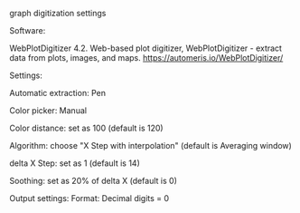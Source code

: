 
graph digitization settings


Software:

WebPlotDigitizer 4.2. Web-based plot digitizer, WebPlotDigitizer - extract data from plots, images, and maps. https://automeris.io/WebPlotDigitizer/


Settings:

Automatic extraction: Pen

Color picker: Manual 

Color distance: set as 100 (default is 120)

Algorithm: choose "X Step with interpolation" (default is Averaging window)

delta X Step: set as 1 (default is 14)

Soothing: set as 20% of delta X (default is 0) 

Output settings: 
Format: Decimal digits = 0
